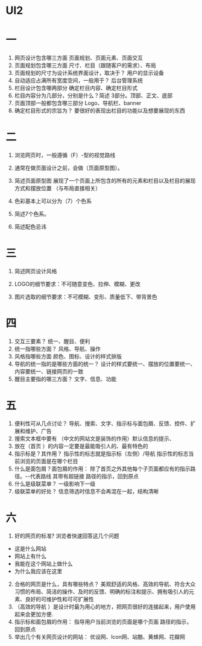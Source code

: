 # UI2
# 一
1.	网页设计包含哪三方面
页面规划、页面元素、页面交互
2.	页面规划包含哪三方面
尺寸、栏目（跟随客户的需求）、布局
3.	页面规划的尺寸为设计系统界面设计，取决于？
用户的显示设备
4.	自动适应占满所有宽度空间，一般用于？
后台管理系统
5.	栏目设计包含哪两部分
确定栏目内容、确定栏目形式
6.	栏目内容分为几部分，分别是什么？简述
3部分。顶部、正文、底部  
7.	页面顶部一般都包含哪三部分
Logo、导航栏、banner
8.	确定栏目形式的宗旨为？
要很好的表现出栏目的功能以及想要展现的东西
# 二
1.	浏览网页时，一般遵循（F）-型的视觉路线
2.	通常在做页面设计之前，会做（页面原型图）。
3.	简述页面原型图
展现了一个页面上所包含的所有的元素和栏目以及栏目的展现方式和摆放位置 （与布局直接相关）
4.	色彩基本上可以分为（7）个色系
5.	简述7个色系。
 
6.	简述配色忌讳
 
# 三
1.	简述网页设计风格
 
2.	LOGO的细节要求：不可随意变色、拉伸、模糊、更改
3.	图片选取的细节要求：不可模糊、变形、质量低下、带背景色
# 四
1.	交互三要素？
统一、醒目、便利
2.	统一指哪些方面？
风格、导航、操作
3.	风格指哪些方面
颜色、图标、设计的样式排版
4.	导航的统一指的是哪些方面的统一？
设计的样式要统一、摆放的位置要统一、内容要统一、链接网页的一致
5.	醒目主要指的哪三方面？
文字、信息、功能
# 五
1.	便利性可从几点讨论？
导航、搜索、文字、指示标与面包屑、反馈、控件、扩展和维护、广告
2.	搜索文本框中要有
（中文的网站文是装饰的作用）默认信息的提示、
3.	放在（首页 ）的内容一定要是最能吸引人的、最有特色的
4.	指示标是？其作用？
指示性的标志就是指示标（左侧）/导航
指示性的标志当前浏览的页面是在哪个栏目
5.	什么是面包屑？面包屑的作用：
除了首页之外其他每个子页面都应有的指示路径。--代表路线
其带有超链接
路径的指示，回到原点
6.	什么是级联菜单？
一级影响下一级
7.	级联菜单的好处？
信息筛选时信息不会再混在一起，结构清晰
# 六
1.	好的网页的标准?
浏览者快速回答这几个问题
 - 这是什么网站
 - 网站上有什么
 - 我能在这个网站上做什么
 - 为什么我应该在这里
2.	合格的网页是什么，具有哪些特点？
 美观舒适的风格、高效的导航、符合大众习惯的布局、简洁的操作、及时的反馈、明确的标注和提示、拥有吸引人的元素、良好的可维护性和可可扩展性
3.	（高效的导航 ）是设计时最为用心的地方，把网页很好的连接起来，用户使用起来会更加方便.
4.	指示标和面包屑的作用：
指导用户当前浏览的页面是哪个页面
路径的指示，回到原点
5.	举出几个有关网页设计的网站：
优设网、lcon网、站酷、黄蜂网、花瓣网
